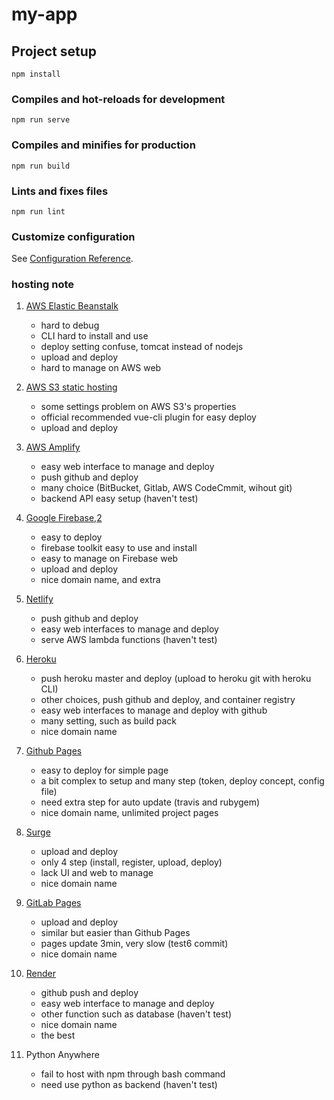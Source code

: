 # my-app

## Project setup
```
npm install
```

### Compiles and hot-reloads for development
```
npm run serve
```

### Compiles and minifies for production
```
npm run build
```

### Lints and fixes files
```
npm run lint
```

### Customize configuration
See [Configuration Reference](https://cli.vuejs.org/config/).


### hosting note
1. [AWS Elastic Beanstalk](http://env-portfolio.eba-hqy7qmxw.ap-southeast-1.elasticbeanstalk.com/)
    - hard to debug
    - CLI hard to install and use
    - deploy setting confuse, tomcat instead of nodejs
    - upload and deploy
    - hard to manage on AWS web

2. [AWS S3 static hosting](https://vuecliplugins3bucket.s3-ap-southeast-1.amazonaws.com/index.html)
    - some settings problem on AWS S3's properties
    - official recommended vue-cli plugin for easy deploy
    - upload and deploy

3. [AWS Amplify](https://master.d3cd60ujwjqht7.amplifyapp.com/)
    - easy web interface to manage and deploy
    - push github and deploy
    - many choice (BitBucket, Gitlab, AWS CodeCmmit, wihout git)
    - backend API easy setup (haven't test)

4. [Google Firebase](https://portfolio-nang.web.app/),[2](https://portfolio-nang.firebaseapp.com/)
    - easy to deploy
    - firebase toolkit easy to use and install
    - easy to manage on Firebase web
    - upload and deploy
    - nice domain name, and extra

5. [Netlify](https://relaxed-kilby-aac746.netlify.app/)
    - push github and deploy
    - easy web interfaces to manage and deploy
    - serve AWS lambda functions (haven't test)

6. [Heroku](https://portfolio-nang.herokuapp.com/)
    - push heroku master and deploy (upload to heroku git with heroku CLI)
    - other choices, push github and deploy, and container registry
    - easy web interfaces to manage and deploy with github
    - many setting, such as build pack
    - nice domain name

7. [Github Pages](https://devilfuckangel.github.io/Portfolio/)
    - easy to deploy for simple page
    - a bit complex to setup and many step (token, deploy concept, config file)
    - need extra step for auto update (travis and rubygem)
    - nice domain name, unlimited project pages

8. [Surge](https://devilfuckangel.surge.sh/)
    - upload and deploy
    - only 4 step (install, register, upload, deploy)
    - lack UI and web to manage
    - nice domain name

9. [GitLab Pages](https://devilfuckangel.gitlab.io/Portfolio/)
    - upload and deploy
    - similar but easier than Github Pages
    - pages update 3min, very slow (test6 commit)
    - nice domain name

10. [Render](https://devilfuckangel.onrender.com/)
    - github push and deploy
    - easy web interface to manage and deploy
    - other function such as database (haven't test)
    - nice domain name
    - the best

11. Python Anywhere
    - fail to host with npm through bash command
    - need use python as backend (haven't test)